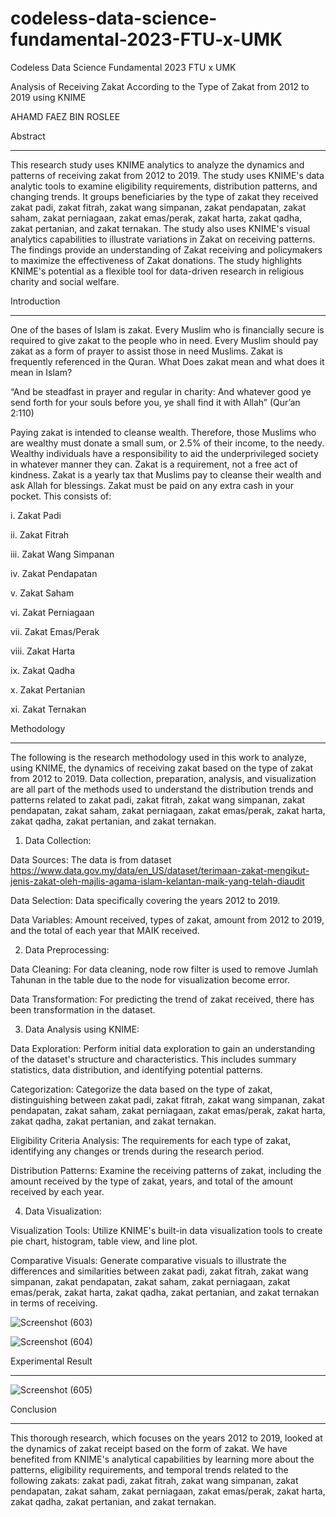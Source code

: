 # codeless-data-science-fundamental-2023-FTU-x-UMK
Codeless Data Science Fundamental 2023 FTU x UMK

Analysis of Receiving Zakat According to the Type of Zakat from 2012 to 2019 using KNIME

AHAMD FAEZ BIN ROSLEE


Abstract
_____________________________________________________________________________________________________________________________________________

This research study uses KNIME analytics to analyze the dynamics and patterns of receiving zakat from 2012 to 2019. The study uses KNIME's data analytic tools to examine eligibility requirements, distribution patterns, and changing trends. It groups beneficiaries by the type of zakat they received zakat padi, zakat fitrah, zakat wang simpanan, zakat pendapatan, zakat saham, zakat perniagaan, zakat emas/perak, zakat harta, zakat qadha, zakat pertanian, and zakat ternakan. The study also uses KNIME's visual analytics capabilities to illustrate variations in Zakat on receiving patterns. The findings provide an understanding of Zakat receiving and policymakers to maximize the effectiveness of Zakat donations. The study highlights KNIME's potential as a flexible tool for data-driven research in religious charity and social welfare. 


Introduction
_____________________________________________________________________________________________________________________________________________

One of the bases of Islam is zakat. Every Muslim who is financially secure is required to give zakat to the people who in need. Every Muslim should pay zakat as a form of prayer to assist those in need Muslims. Zakat is frequently referenced in the Quran. What Does zakat mean and what does it mean in Islam? 

“And be steadfast in prayer and regular in charity: And whatever good ye send forth for your souls before you, ye shall find it with Allah” (Qur’an 2:110)

Paying zakat is intended to cleanse wealth. Therefore, those Muslims who are wealthy must donate a small sum, or 2.5% of their income, to the needy. Wealthy individuals have a responsibility to aid the underprivileged society in whatever manner they can. Zakat is a requirement, not a free act of kindness. Zakat is a yearly tax that Muslims pay to cleanse their wealth and ask Allah for blessings.
Zakat must be paid on any extra cash in your pocket.
This consists of: 

i.	Zakat Padi

ii.	Zakat Fitrah

iii. Zakat Wang Simpanan

iv.	Zakat Pendapatan

v.	Zakat Saham

vi.	Zakat Perniagaan

vii.	Zakat Emas/Perak

viii.	Zakat Harta

ix.	Zakat Qadha

x.	Zakat Pertanian

xi.	Zakat Ternakan


Methodology
________________________________________________________________________________________________________________________________________

The following is the research methodology used in this work to analyze, using KNIME, the dynamics of receiving zakat based on the type of zakat from 2012 to 2019. Data collection, preparation, analysis, and visualization are all part of the methods used to understand the distribution trends and patterns related to zakat padi, zakat fitrah, zakat wang simpanan, zakat pendapatan, zakat saham, zakat perniagaan, zakat emas/perak, zakat harta, zakat qadha, zakat pertanian, and zakat ternakan.
1. Data Collection:

Data Sources: The data is from dataset https://www.data.gov.my/data/en_US/dataset/terimaan-zakat-mengikut-jenis-zakat-oleh-majlis-agama-islam-kelantan-maik-yang-telah-diaudit 

Data Selection: Data specifically covering the years 2012 to 2019.

Data Variables: Amount received, types of zakat, amount from 2012 to 2019, and the total of each year that MAIK received.

2. Data Preprocessing:

Data Cleaning: For data cleaning, node row filter is used to remove Jumlah Tahunan in the table due to the node for visualization become error.

Data Transformation: For predicting the trend of zakat received, there has been transformation in the dataset. 

3. Data Analysis using KNIME:

Data Exploration: Perform initial data exploration to gain an understanding of the dataset's structure and characteristics. This includes summary statistics, data distribution, and identifying potential patterns.

Categorization: Categorize the data based on the type of zakat, distinguishing between zakat padi, zakat fitrah, zakat wang simpanan, zakat pendapatan, zakat saham, zakat perniagaan, zakat emas/perak, zakat harta, zakat qadha, zakat pertanian, and zakat ternakan.

Eligibility Criteria Analysis: The requirements for each type of zakat, identifying any changes or trends during the research period.

Distribution Patterns: Examine the receiving patterns of zakat, including the amount received by the type of zakat, years, and total of the amount received by each year.

4. Data Visualization:

Visualization Tools: Utilize KNIME's built-in data visualization tools to create pie chart, histogram, table view, and line plot.

Comparative Visuals: Generate comparative visuals to illustrate the differences and similarities between zakat padi, zakat fitrah, zakat wang simpanan, zakat pendapatan, zakat saham, zakat perniagaan, zakat emas/perak, zakat harta, zakat qadha, zakat pertanian, and zakat ternakan in terms of receiving.

![Screenshot (603)](https://github.com/FaezzRoslee/codeless-data-science-fundamental-2023-FTU-x-UMK/assets/93921017/6a952fc2-d34d-4e92-b64c-2439e7667397)


![Screenshot (604)](https://github.com/FaezzRoslee/codeless-data-science-fundamental-2023-FTU-x-UMK/assets/93921017/3e7c2c28-ab26-4d37-bf57-fa3030af13df)


Experimental Result
______________________________________________________________________________________________________________________________________

![Screenshot (605)](https://github.com/FaezzRoslee/codeless-data-science-fundamental-2023-FTU-x-UMK/assets/93921017/1fd671ec-26fb-46d3-bbee-0084c23e84e5)

Conclusion
_______________________________________________________________________________________________________________________________________

This thorough research, which focuses on the years 2012 to 2019, looked at the dynamics of zakat receipt based on the form of zakat. We have benefited from KNIME's analytical capabilities by learning more about the patterns, eligibility requirements, and temporal trends related to the following zakats: zakat padi, zakat fitrah, zakat wang simpanan, zakat pendapatan, zakat saham, zakat perniagaan, zakat emas/perak, zakat harta, zakat qadha, zakat pertanian, and zakat ternakan.

